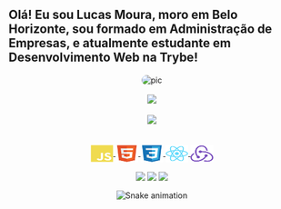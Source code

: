 ## Olá! Eu sou Lucas Moura, moro em Belo Horizonte, sou formado em Administração de Empresas, e atualmente estudante em Desenvolvimento Web na Trybe!
<div align="center">
  <img align="center" alt="pic" height="150" style="border-radius:50px;" src="https://media-exp1.licdn.com/dms/image/C5603AQHQUmAKO31C4A/profile-displayphoto-shrink_200_200/0/1516978443127?e=1666224000&v=beta&t=qN9hJtS2_RKFqCYh0NK2ZS_h8fD9ZGth9dXK8leh7DY">
  <a href="https://github.com/lcsrbr">
    <br>
    <br>
<div align="center">
  <img height="180em" src="https://github-readme-stats.vercel.app/api?username=lcsrbr&show_icons=true&theme=calm&include_all_commits=true&count_private=true"/> <br> <br>
  <img height="180em" src="https://github-readme-stats.vercel.app/api/top-langs/?username=lcsrbr&layout=compact&langs_count=7&theme=calm"/>
</div>
<br>
<div style="display: inline_block"><br>
  <img align="center" alt="Js" height="30" width="40" src="https://raw.githubusercontent.com/devicons/devicon/master/icons/javascript/javascript-plain.svg">
  <img align="center" alt="HTML" height="30" width="40" src="https://raw.githubusercontent.com/devicons/devicon/master/icons/html5/html5-original.svg">
  <img align="center" alt="CSS" height="30" width="40" src="https://raw.githubusercontent.com/devicons/devicon/master/icons/css3/css3-original.svg">
  <img align="center" alt="React" height="30" width="40" src="https://raw.githubusercontent.com/devicons/devicon/master/icons/react/react-original.svg">
    <img align="center" alt="Csharp" height="30" width="40" src="https://raw.githubusercontent.com/devicons/devicon/master/icons/redux/redux-original.svg">

</div>
<br>
<div> 
  <a href="https://instagram.com/lcsrbr" target="_blank"><img src="https://img.shields.io/badge/-Instagram-%23E4405F?style=for-the-badge&logo=instagram&logoColor=white" target="_blank"></a>
  <a href = "mailto:93lucasribeiro@gmail.com"><img src="https://img.shields.io/badge/-Gmail-%23333?style=for-the-badge&logo=gmail&logoColor=white" target="_blank"></a>
  <a href="https://www.linkedin.com/in/lucas-moura-ab1b89bb/" target="_blank"><img src="https://img.shields.io/badge/-LinkedIn-%230077B5?style=for-the-badge&logo=linkedin&logoColor=white" target="_blank"></a>
 
 <br>
 
  ![Snake animation](https://github.com/lcsrbr/lcsrbr/blob/output/github-contribution-grid-snake.svg)
 
</div>
</div>
  
  ##
 

